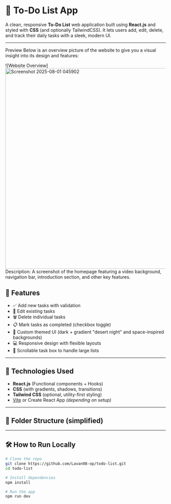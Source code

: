 # 📝 To-Do List App

A clean, responsive **To-Do List** web application built using **React.js** and styled with **CSS** (and optionally TailwindCSS). It lets users add, edit, delete, and track their daily tasks with a sleek, modern UI.

---
Preview
Below is an overview picture of the website to give you a visual insight into its design and features:

![Website Overview]<img width="1339" height="628" alt="Screenshot 2025-08-01 045902" src="https://github.com/user-attachments/assets/331485eb-d4cc-4396-bb26-0145df30c2d4" />
  Description: A screenshot of the homepage featuring a video background, navigation bar, introduction section, and other key features.

## 🚀 Features

- ✅ Add new tasks with validation
- 📝 Edit existing tasks
- 🗑️ Delete individual tasks
- 📋 Mark tasks as completed (checkbox toggle)
- 🎨 Custom themed UI (dark + gradient "desert night" and space-inspired backgrounds)
- 💻 Responsive design with flexible layouts
- 🧠 Scrollable task box to handle large lists

---

## 🔧 Technologies Used

- **React.js** (Functional components + Hooks)
- **CSS** (with gradients, shadows, transitions)
- **Tailwind CSS** (optional, utility-first styling)
- [Vite](https://vitejs.dev/) or Create React App *(depending on setup)*

---

## 📁 Folder Structure (simplified)


---

## 🛠️ How to Run Locally

```bash
# Clone the repo
git clone https://github.com/Lavan08-op/todo-list.git
cd todo-list

# Install dependencies
npm install

# Run the app
npm run dev

